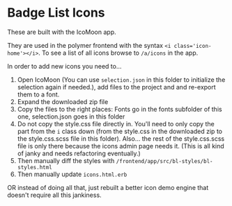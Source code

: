 # Badge List Icons #

These are built with the IcoMoon app.

They are used in the polymer frontend with the syntax `<i class='icon-home'></i>`. To see a list of all icons browse to `/a/icons` in the app.


In order to add new icons you need to...

1. Open IcoMoon (You can use `selection.json` in this folder to initialize the selection again if needed.), add files to the project and and re-export them to a font.
2. Expand the downloaded zip file
3. Copy the files to the right places: Fonts go in the fonts subfolder of this one, selection.json goes in this folder
4. Do not copy the style.css file directly in. You'll need to only copy the part from the `i` class down (from the style.css in the downloaded zip to the style.css.scss file in this folder). Also... the rest of the style.css.scss file is only there because the icons admin page needs it. (This is all kind of janky and needs refactoring eventually.)
5. Then manually diff the styles with `/frontend/app/src/bl-styles/bl-styles.html`
6. Then manually update `icons.html.erb`

OR instead of doing all that, just rebuilt a better icon demo engine that doesn't require all this jankiness. 